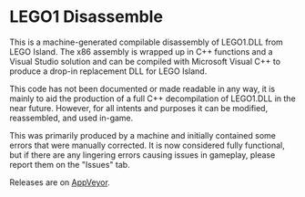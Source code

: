 # LEGO1 Disassemble

This is a machine-generated compilable disassembly of LEGO1.DLL from LEGO Island. The x86 assembly is wrapped up in C++ functions and a Visual Studio solution and can be compiled with Microsoft Visual C++ to produce a drop-in replacement DLL for LEGO Island.

This code has not been documented or made readable in any way, it is mainly to aid the production of a full C++ decompilation of LEGO1.DLL in the near future. However, for all intents and purposes it can be modified, reassembled, and used in-game.

This was primarily produced by a machine and initially contained some errors that were manually corrected. It is now considered fully functional, but if there are any lingering errors causing issues in gameplay, please report them on the "Issues" tab.

Releases are on [AppVeyor](https://ci.appveyor.com/project/itsmattkc/lego1disassemble/build/artifacts).
